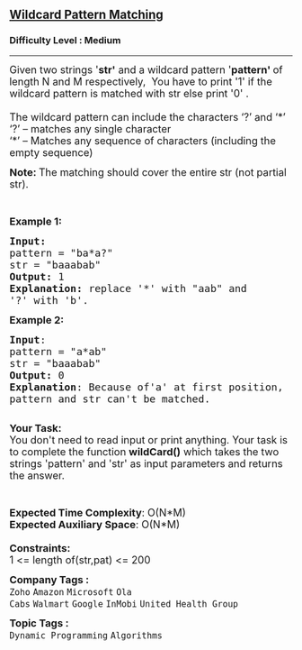 <h2><a href="https://practice.geeksforgeeks.org/problems/wildcard-pattern-matching/1">Wildcard Pattern Matching</a></h2><h3>Difficulty Level : Medium</h3><hr><div class="problems_problem_content__Xm_eO"><p><span style="font-size:18px">Given two strings&nbsp;'<strong>str'</strong> and a wildcard pattern '<strong>pattern' </strong>of length N and M respectively,&nbsp; You have to print '1' if the wildcard pattern is matched with str&nbsp;else print&nbsp;'0' .<br>
<br>
The wildcard pattern can include the characters ‘?’ and ‘*’<br>
‘?’ – matches any single character<br>
‘*’ – Matches any sequence of characters (including the empty sequence)</span></p>

<p><span style="font-size:18px"><strong>Note:&nbsp;</strong>The matching should cover the entire str&nbsp;(not partial str).</span></p>

<p>&nbsp;</p>

<p><span style="font-size:18px"><strong>Example 1:</strong></span></p>

<pre><span style="font-size:18px"><strong>Input:</strong>
pattern = "ba*a?"
str = "baaabab"
<strong>Output:</strong> 1
<strong>Explanation: </strong>replace '*' with "aab" and 
'?' with 'b'. 
</span></pre>

<p><span style="font-size:18px"><strong>Example 2:</strong></span></p>

<pre><span style="font-size:18px"><strong>Input</strong>:
pattern = "a*ab"
str = "baaabab"
<strong>Output:</strong> 0
<strong>Explanation</strong>: Because of'a' at first position,
pattern and str can't be matched. 
</span></pre>

<p><br>
<span style="font-size:18px"><strong>Your Task:</strong><br>
You don't need to read input or print anything. Your task is to complete the function&nbsp;<strong>wildCard()</strong>&nbsp;which takes the two strings 'pattern' and 'str' as input parameters&nbsp;and returns the answer.</span></p>

<p>&nbsp;</p>

<p><span style="font-size:18px"><strong>Expected Time Complexity</strong>: O(N*M)<br>
<strong>Expected Auxiliary Space</strong>: O(N*M)<br>
<br>
<strong>Constraints:</strong><br>
1 &lt;= length of(str,pat) &lt;= 200</span></p>
</div><p><span style=font-size:18px><strong>Company Tags : </strong><br><code>Zoho</code>&nbsp;<code>Amazon</code>&nbsp;<code>Microsoft</code>&nbsp;<code>Ola Cabs</code>&nbsp;<code>Walmart</code>&nbsp;<code>Google</code>&nbsp;<code>InMobi</code>&nbsp;<code>United Health Group</code>&nbsp;<br><p><span style=font-size:18px><strong>Topic Tags : </strong><br><code>Dynamic Programming</code>&nbsp;<code>Algorithms</code>&nbsp;